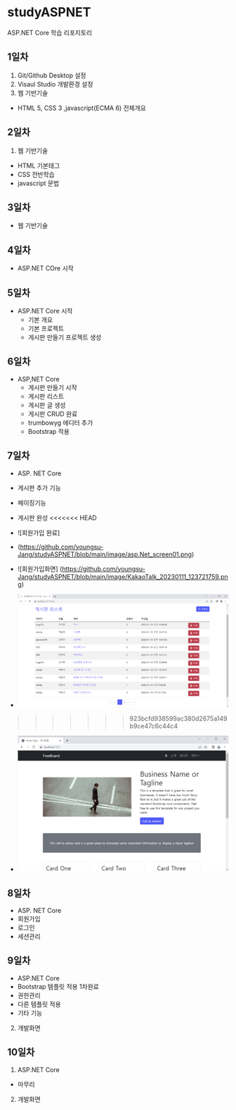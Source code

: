 # studyASPNET
ASP.NET Core 학습 리포지토리


## 1일차
1. Git/Github Desktop 설정
2. Visaul Studio 개발환경 설정
3. 웹 기반기술
  - HTML 5, CSS 3 ,javascript(ECMA 6) 전체개요
  
  
## 2일차
1. 웹 기반기술
  - HTML 기본태그
  - CSS 전반학습
  - javascript 문법


## 3일차
- 웹 기반기술


## 4일차
- ASP.NET COre 시작


## 5일차
- ASP.NET Core 시작
  - 기본 개요
  - 기본 프로젝트
  - 게시판 만들기 프로젝트 생성


## 6일차
- ASP,NET Core
  - 게시판 만들기 시작
  - 게시판 리스트
  - 게시판 글 생성
  - 게시판 CRUD 완료
  - trumbowyg 에디터 추가
  - Bootstrap 적용
  

## 7일차
- ASP. NET Core
 - 게시판 추가 기능
 - 페이징기능
 - 게시판 완성
<<<<<<< HEAD
 - ![회원가입 완료]
 - (https://github.com/youngsu-Jang/studyASPNET/blob/main/image/asp.Net_screen01.png)
 
 - ![회원가입화면]
 (https://github.com/youngsu-Jang/studyASPNET/blob/main/image/KakaoTalk_20230111_123721759.png)
 
 
 - ![게시판 리스트](https://github.com/youngsu-Jang/studyASPNET/blob/main/image/asp.Net_screen01.png)
>>>>>>> 923bcfd938599ac380d2675a149b9ce47c6c44c4
 
 - ![템플릿 적용 화면](https://github.com/youngsu-Jang/studyASPNET/blob/main/image/asp.Net_screen04.png)
 
## 8일차
- ASP. NET Core
 - 회원가입
 - 로그인
 - 세션관리
 
## 9일차
- ASP.NET Core
 - Bootstrap 템플릿 적용 1차완료
 - 권한관리
 - 다른 템플릿 적용
 - 기타 기능
 
  2. 개발화면
 
 
 
 ## 10일차
 1. ASP.NET Core
  - 마무리
  
  2. 개발화면
 
 
